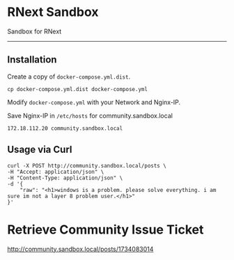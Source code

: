 # RNext Sandbox
Sandbox for RNext

***
## Installation
Create a copy of `docker-compose.yml.dist`.

```
cp docker-compose.yml.dist docker-compose.yml
```

Modify `docker-compose.yml` with your Network and Nginx-IP.

Save Nginx-IP in `/etc/hosts` for community.sandbox.local

`172.18.112.20 community.sandbox.local`

## Usage via Curl

```shell
curl -X POST http://community.sandbox.local/posts \
-H "Accept: application/json" \
-H "Content-Type: application/json" \
-d '{
    "raw": "<h1>windows is a problem. please solve everything. i am sure im not a layer 8 problem user.</h1>"
}'
```

# Retrieve Community Issue Ticket


http://community.sandbox.local/posts/1734083014
